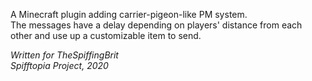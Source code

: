 A Minecraft plugin adding carrier-pigeon-like PM system.  
The messages have a delay depending on players' distance from each other and use up a customizable item to send.  

*Written for TheSpiffingBrit*  
*Spifftopia Project, 2020*
